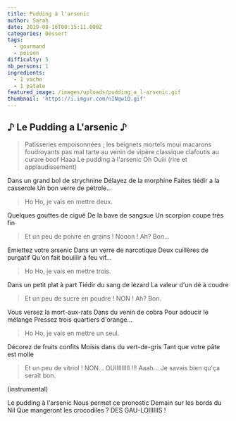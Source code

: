 ```yaml
---
title: Pudding à l'arsenic
author: Sarah
date: 2019-08-16T00:15:11.000Z
categories: Déssert
tags:
  - gourmand
  - poison
difficulty: 5
nb_persons: 1
ingredients:
  - 1 vache
  - 1 patate
featured_image: /images/uploads/pudding_a_l-arsenic.gif
thumbnail: 'https://i.imgur.com/nINqw1Q.gif'
---
```


## ♪ Le Pudding a L'arsenic ♪

> Patisseries empoisonnées ; les beignets mortels
> moui
> macarons foudroyants
> pas mal
> tarte au venin de vipère
> classique
> clafoutis au curare
> boof
> Haaa Le pudding à l'arsenic
> Oh Ouiii (rire et applaudissement)

Dans un grand bol de strychnine
Délayez de la morphine
Faites tiédir a la casserole
Un bon verre de pétrole...

> Ho Ho, je vais en mettre deux.

Quelques gouttes de ciguë
De la bave de sangsue
Un scorpion coupe très fin

> Et un peu de poivre en grains !
> Nooon !
> Ah? Bon...

Emiettez votre arsenic
Dans un verre de narcotique
Deux cuillères de purgatif
Qu'on fait bouillir à feu vif...

> Ho Ho, je vais en mettre trois.

Dans un petit plat à part
Tiédir du sang de lézard
La valeur d'un dé à coudre

> Et un peu de sucre en poudre !
> NON !
> Ah? Bon.

Vous versez la mort-aux-rats
Dans du venin de cobra
Pour adoucir le mélange
Pressez trois quartiers d'orange...

> Ho Ho, je vais en mettre un seul.

Décorez de fruits confits
Moisis dans du vert-de-gris
Tant que votre pâte est molle

> Et un peu de vitriol !
> NON... OUIIIIIIIII !!!
> Aaah... Je savais bien qu'ça serait bon.

(instrumental)

Le pudding à l'arsenic
Nous permet ce pronostic
Demain sur les bords du Nil
Que mangeront les crocodiles ?
DES GAU-LOIIIIIIS !
